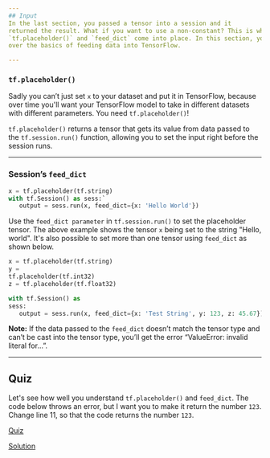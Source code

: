 ```yaml
---
## Input
In the last section, you passed a tensor into a session and it
returned the result. What if you want to use a non-constant? This is where
`tf.placeholder()` and `feed_dict` come into place. In this section, you'll go
over the basics of feeding data into TensorFlow.

---
```

### `tf.placeholder()`
Sadly you can’t just set `x` to your dataset and put it in TensorFlow, because
over time you'll want your TensorFlow model to take in different datasets with
different parameters. You need `tf.placeholder()`!

`tf.placeholder()` returns a
tensor that gets its value from data passed to the `tf.session.run()` function,
allowing you to set the input right before the session runs.


----
### Session’s `feed_dict`

 ```python
x = tf.placeholder(tf.string)
with tf.Session() as sess:`  
    output = sess.run(x, feed_dict={x: 'Hello World'})
 ```

Use the `feed_dict parameter` in `tf.session.run()` to set the placeholder tensor. The above example shows the tensor `x` being set to the string "Hello, world". It's also possible to set more than one tensor using `feed_dict` as shown below.

 ```python
x = tf.placeholder(tf.string)
y =
tf.placeholder(tf.int32)
z = tf.placeholder(tf.float32)

with tf.Session() as
sess:
    output = sess.run(x, feed_dict={x: 'Test String', y: 123, z: 45.67})
 ```

**Note:** If the data passed to the `feed_dict` doesn’t match the tensor type and can’t be cast into the tensor type, you’ll get the error “ValueError: invalid literal for...”.

---
## Quiz

Let's see how well you understand
`tf.placeholder()` and `feed_dict`. The code below throws an error, but I want
you to make it return the number `123`. Change line 11, so that the code returns
the number `123`.

[Quiz](./08_Quiz/Quiz_jupyter.md)

[Solution](./08_Quiz/solution.md)
